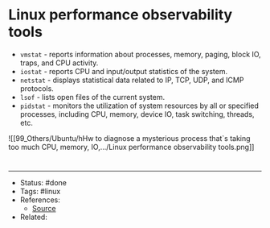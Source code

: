 # Linux performance observability tools
- `vmstat` - reports information about processes, memory, paging, block IO, traps, and CPU activity.
- `iostat` - reports CPU and input/output statistics of the system.
- `netstat` - displays statistical data related to IP, TCP, UDP, and ICMP protocols.
- `lsof` - lists open files of the current system.
- `pidstat` - monitors the utilization of system resources by all or specified processes, including CPU, memory, device IO, task switching, threads, etc.

![[99_Others/Ubuntu/hHw to diagnose a mysterious process that`s taking too much CPU, memory, IO,.../Linux performance observability tools.png]]

#

---
- Status: #done
- Tags: #linux
- References:
	- [Source](https://twitter.com/alexxubyte/status/1500881250201976832)
- Related:
